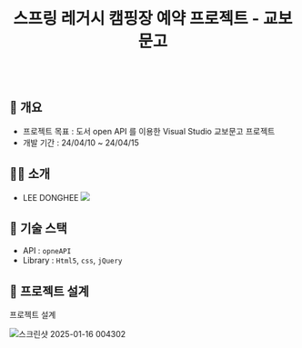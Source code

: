 <h1 align="center">스프링 레거시 캠핑장 예약 프로젝트 - 교보문고</h1>
<br/><br/>

## 🚩 개요
- 프로젝트 목표 : 도서 open API 를 이용한 Visual Studio 교보문고 프로젝트
- 개발 기간 : 24/04/10 ~ 24/04/15

## 🙋‍♀️ 소개
- LEE DONGHEE <a href="https://github.com/ehdgml123"><img src="https://img.shields.io/badge/GitHub-181717?style=plastic&logo=GitHub&logoColor=white"></a>

## 🔧 기술 스택
- API : `opneAPI`
- Library : `Html5`, `css`, `jQuery`

## 👾 프로젝트 설계
프로젝트 설계


  ![스크린샷 2025-01-16 004302](https://github.com/user-attachments/assets/911bbb0f-6c86-4b99-a55d-4d954190e7b9)

